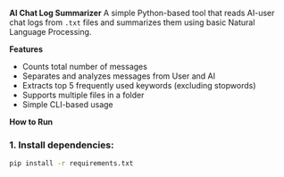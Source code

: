 **AI Chat Log Summarizer**
A simple Python-based tool that reads AI-user chat logs from `.txt` files and summarizes them using basic Natural Language Processing.

**Features**
- Counts total number of messages
- Separates and analyzes messages from User and AI
- Extracts top 5 frequently used keywords (excluding stopwords)
- Supports multiple files in a folder
- Simple CLI-based usage

**How to Run**

### 1. Install dependencies:
```bash
pip install -r requirements.txt
